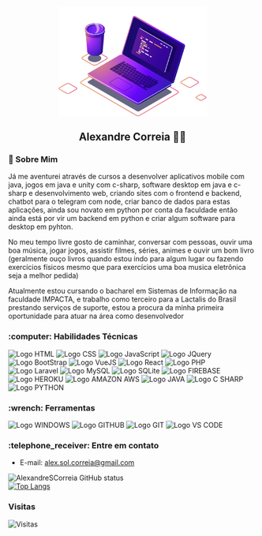 <p align="center">
 <img src="assets/image/image.png" min-width="300px" max-width="300px" width="300px" align="center" alt="GitHub Readme Computador" />
 <h2 align="center">Alexandre Correia  👋😃</h2>
 <p align="center"></p>
</p>

<h3>💬 Sobre Mim</h3>
<p>
Já me aventurei através de cursos a desenvolver aplicativos mobile com java, jogos em java e unity com c-sharp, software desktop em java e c-sharp e desenvolvimento web, criando sites com o frontend e backend, chatbot para o telegram com node, criar banco de dados para estas aplicações, ainda sou novato em python por conta da faculdade então ainda está por vir um backend em python e criar algum software para desktop em pyhton.
</p>

<p>
 No meu tempo livre gosto de caminhar, conversar com pessoas, ouvir uma boa música, jogar jogos, assistir filmes, séries, animes e ouvir um bom livro (geralmente ouço livros quando estou indo para algum lugar ou fazendo exercícios físicos mesmo que para exercícios uma boa musica eletrônica seja a melhor pedida)
</p>

<p>
 Atualmente estou cursando o bacharel em Sistemas de Informação na faculdade IMPACTA, e trabalho como terceiro para a Lactalis do Brasil prestando serviços de suporte,
 estou a procura da minha primeira oportunidade para atuar na área como desenvolvedor
</p>



<h3>:computer: Habilidades Técnicas</h3>
<p align="left"> 
 <img src="https://img.shields.io/badge/HTML5-E34F26?style=for-the-badge&logo=html5&logoColor=white" height="25" alt="Logo HTML" />
 <img src="https://img.shields.io/badge/CSS3-1572B6?style=for-the-badge&logo=css3&logoColor=white" height="25" alt="Logo CSS"/>
 <img src="https://img.shields.io/badge/JavaScript-323330?style=for-the-badge&logo=javascript&logoColor=F7DF1E" height="25" alt="Logo JavaScript"/>
 <img src="https://img.shields.io/badge/jQuery-0769AD?style=for-the-badge&logo=jquery&logoColor=white" height="25" alt="Logo JQuery"/>
 <img src="https://img.shields.io/badge/Bootstrap-563D7C?style=for-the-badge&logo=bootstrap&logoColor=white" height="25" alt="Logo BootStrap"/>
 <img src="https://img.shields.io/badge/Vue.js-35495E?style=for-the-badge&logo=vue.js&logoColor=4FC08D" height="25" alt="Logo VueJS"/>
 <img src="https://img.shields.io/badge/React-20232A?style=for-the-badge&logo=react&logoColor=61DAFB" height="25" alt="Logo React"/>
 <img src="https://img.shields.io/badge/PHP-777BB4?style=for-the-badge&logo=php&logoColor=white" height="25" alt="Logo PHP"/>
 <img src="https://img.shields.io/badge/Laravel-FF2D20?style=for-the-badge&logo=laravel&logoColor=white" height="25" alt="Logo Laravel"/>
 <img src="https://img.shields.io/badge/MySQL-blue?style=for-the-badge&logo=mysql&logoColor=white" height="25" alt="Logo MySQL"/>
 <img src="https://img.shields.io/badge/SQLite-07405E?style=for-the-badge&logo=sqlite&logoColor=white" height="25" alt="Logo SQLite"/>
 <img src="https://img.shields.io/badge/Firebase-F29D0C?style=for-the-badge&logo=firebase&logoColor=white" height="25" alt="Logo FIREBASE"/>
 <img src="https://img.shields.io/badge/Heroku-430098?style=for-the-badge&logo=heroku&logoColor=white" height="25" alt="Logo HEROKU"/>
 <img src="https://img.shields.io/badge/Amazon_AWS-232F3E?style=for-the-badge&logo=amazon-aws&logoColor=white" height="25" alt="Logo AMAZON AWS"/>
 <img src="https://img.shields.io/badge/Java-ED8B00?style=for-the-badge&logo=java&logoColor=white" height="25" alt="Logo JAVA"/>
 <img src="https://img.shields.io/badge/C%23-239120?style=for-the-badge&logo=c-sharp&logoColor=white" height="25" alt="Logo C SHARP"/>
 <img src="https://img.shields.io/badge/Python-3776AB?style=for-the-badge&logo=python&logoColor=white" height="25" alt="Logo PYTHON"/>
</p>

<h3>:wrench: Ferramentas</h3>
<p align="left"> 
 <img src="https://img.shields.io/badge/Windows-017AD7?style=for-the-badge&logo=windows&logoColor=white" height="25" alt="Logo WINDOWS"/>
 <img src="https://img.shields.io/badge/GitHub-100000?style=for-the-badge&logo=github&logoColor=white" height="25" alt="Logo GITHUB"/>
 <img src="https://img.shields.io/badge/-Git-FF4500?style=for-the-badge&logo=git&logoColor=white" height="25" alt="Logo GIT"/>
 <img src="http://img.shields.io/badge/-VS%20Code-007ACC?style=for-the-badge&logo=visual-studio&logoColor=white" height="25" alt="Logo VS CODE"/>
</p>


<h3>:telephone_receiver: Entre em contato</h3>

- E-mail: alex.sol.correia@gmail.com


![AlexandreSCorreia GitHub status](https://github-readme-stats.vercel.app/api?username=alexandrescorreia&hide=contribs,issues&show_icons=true&theme=dark)
<br/>
[![Top Langs](https://github-readme-stats.vercel.app/api/top-langs/?username=alexandrescorreia&theme=dark&layout=compact)](https://github.com/anuraghazra/github-readme-stats)







### Visitas
![Visitas](https://visitor-badge.glitch.me/badge?page_id=alexandrescorreia)

